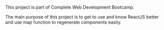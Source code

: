 This project is part of Complete Web Development Bootcamp.

The main purpose of this project is to get to use and know ReactJS better and use map function to regenerate components easily.